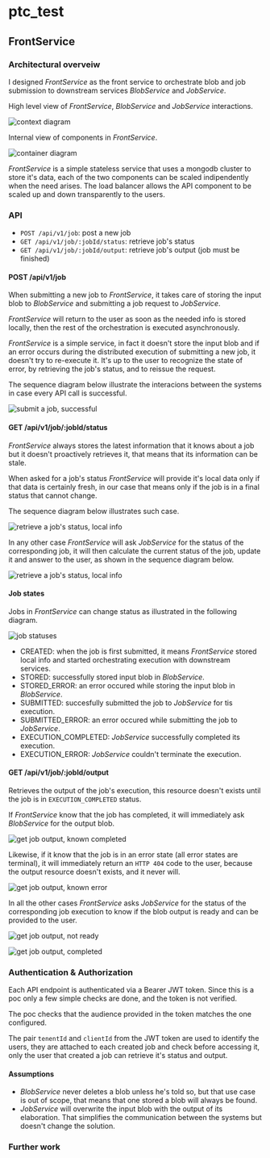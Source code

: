 # ptc_test

## FrontService

### Architectural overveiw

I designed *FrontService* as the front service to orchestrate blob and job submission to downstream services *BlobService* and *JobService*.


High level view of *FrontService*, *BlobService* and *JobService* interactions.

![context diagram](out/diagrams/c4_context/c4_context.png?raw=true)

Internal view of components in *FrontService*.

![container diagram](out/diagrams/c4_container/c4_container.png?raw=true)

*FrontService* is a simple stateless service that uses a mongodb cluster to store it's data, each of the two components can be scaled indipendently when the need arises. The load balancer allows the API component to be scaled up and down transparently to the users.

### API

- `POST /api/v1/job`: post a new job
- `GET /api/v1/job/:jobId/status`: retrieve job's status
- `GET /api/v1/job/:jobId/output`: retrieve job's output (job must be finished)

#### POST /api/v1/job

When submitting a new job to *FrontService*, it takes care of storing the input blob to *BlobService* and submitting a job request to *JobService*.

*FrontService* will return to the user as soon as the needed info is stored locally, then the rest of the orchestration is executed asynchronously.

*FrontService* is a simple service, in fact it doesn't store the input blob and if an error occurs during the distributed execution of submitting a new job, it doesn't try to re-execute it. It's up to the user to recognize the state of error, by retrieving the job's status, and to reissue the request.

The sequence diagram below illustrate the interacions between the systems in case every API call is successful.

![submit a job, successful](out/diagrams/postjob_sequence_diagram/postjob_sequence_diagram.png?raw=true)

#### GET /api/v1/job/:jobId/status

*FrontService* always stores the latest information that it knows about a job but it doesn't proactively retrieves it, that means that its information can be stale.

When asked for a job's status *FrontService* will provide it's local data only if that data is certainly fresh, in our case that means only if the job is in a final status that cannot change.

The sequence diagram below illustrates such case.

![retrieve a job's status, local info](out/diagrams/getstatus_local_sequence_diagram/getstatus_local_sequence_diagram.png?raw=true)

In any other case *FrontService* will ask *JobService* for the status of the corresponding job, it will then calculate the current status of the job, update it and answer to the user, as shown in the sequence diagram below.

![retrieve a job's status, local info](out/diagrams/getstatus_jsservice_sequence_diagram/getstatus_jsservice_sequence_diagram.png?raw=true)

#### Job states

Jobs in *FrontService* can change status as illustrated in the following diagram.

![job statuses](out/diagrams/jobStatus_state_diagram/jobStatus_state_diagram.png?raw=true)

- CREATED: when the job is first submitted, it means *FrontService* stored local info and started orchestrating execution with downstream services.
- STORED: successfully stored input blob in *BlobService*.
- STORED_ERROR: an error occured while storing the input blob in *BlobService*.
- SUBMITTED: succesfully submitted the job to *JobService* for tis execution.
- SUBMITTED_ERROR: an error occured while submitting the job to *JobService*.
- EXECUTION_COMPLETED: *JobService* successfully completed its execution.
- EXECUTION_ERROR: *JobService* couldn't terminate the execution.

#### GET /api/v1/job/:jobId/output

Retrieves the output of the job's execution, this resource doesn't exists until the job is in `EXECUTION_COMPLETED` status.

If *FrontService* know that the job has completed, it will immediately ask *BlobService* for the output blob.

![get job output, known completed](out/diagrams/getjob_completed_sequence_diagram/getjob_completed_sequence_diagram.png?raw=true)

Likewise, if it know that the job is in an error state (all error states are terminal), it will immediately return an `HTTP 404` code to the user, because the output resource doesn't exists, and it never will.

![get job output, known error](out/diagrams/getjob_completed_sequence_diagram/../getjob_error_sequence_diagram/getjob_error_sequence_diagram.png?raw=true)

In all the other cases *FrontService* asks *JobService* for the status of the corresponding job execution to know if the blob output is ready and can be provided to the user.

![get job output, not ready](out/diagrams/getjob_not_ready_sequence_diagram/getjob_not_ready_sequence_diagram.png?raw=true)

![get job output, completed](out/diagrams/getjob_completed_unknown_sequence_diagram/getjob_completed_unknown_sequence_diagram.png?raw=true)

### Authentication & Authorization

Each API endpoint is authenticated via a Bearer JWT token. Since this is a poc only a few simple checks are done, and the token is not verified.

The poc checks that the audience provided in the token matches the one configured.

The pair `tenentId` and `clientId` from the JWT token are used to identify the users, they are attached to each created job and check before accessing it, only the user that created a job can retrieve it's status and output.
#### Assumptions

- *BlobService* never deletes a blob unless he's told so, but that use case is out of scope, that means that one stored a blob will always be found.
- *JobService* will overwrite the input blob with the output of its elaboration. That simplifies the communication between the systems but doesn't change the solution.

### Further work

